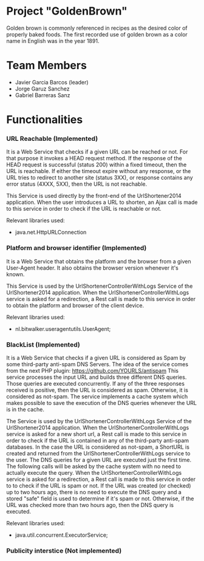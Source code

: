 

# Project "GoldenBrown"

Golden brown is commonly referenced in recipes as the desired color of properly baked foods. The first recorded use of golden brown as a color name in English was in the year 1891.

# Team Members

* Javier Garcia Barcos (leader)
* Jorge Garuz Sanchez
* Gabriel Barreras Sanz

# Functionalities
### URL Reachable (Implemented)
It is a Web Service that checks if a given URL can be reached or not. For that purpose it invokes a HEAD request method.
If the response of the HEAD request is successful (status 200) within a fixed timeout, then the URL is reachable.
If either the timeout expire without any response, or the URL tries to redirect to another site (status 3XX), 
or response contains any error status (4XXX, 5XX), then the URL is not reachable.

This Service is used directly by the front-end of the UrlShortener2014 application.
When the user introduces a URL to shorten, an Ajax call is made to this service in order to check if the URL is reachable or not.

Relevant libraries used:
* java.net.HttpURLConnection

### Platform and browser identifier (Implemented)
It is a Web Service that obtains the platform and the browser from a given User-Agent header.
It also obtains the browser version whenever it's known.

This Service is used by the UrlShortenerControllerWithLogs Service of the UrlShortener2014 application.
When the UrlShortenerControllerWithLogs service is asked for a redirection, a Rest call is made to this service in order to obtain the platform and browser of the client device.

Relevant libraries used:
* nl.bitwalker.useragentutils.UserAgent;

### BlackList (Implemented)
It is a Web Service that checks if a given URL is considered as Spam by some third-party anti-spam DNS Servers.
The idea of the service comes from the next PHP plugin: https://github.com/YOURLS/antispam
This service processes the input URL and builds three different DNS queries. Those queries are executed concurrently.
If any of the three responses received is positive, then the URL is considered as spam. Otherwise, it is considered as not-spam.
The service implements a cache system which makes possible to save the execution of the DNS queries whenever the URL is in the cache.

The Service is used by the UrlShortenerControllerWithLogs Service of the UrlShortener2014 application.
When the UrlShortenerControllerWithLogs service is asked for a new short url, a Rest call is made to this service in order to check if the URL is contained in any of the
third-party anti-spam databases. In the case the URL is considered as not-spam, a ShortURL is created and returned from the UrlShortenerControllerWithLogs service
to the user. The DNS queries for a given URL are executed just the first time. The following calls will be asked by the cache system with no need to actually execute the query. 
When the UrlShortenerControllerWithLogs service is asked for a redirection, a Rest call is made to this service in order to to check if the URL is spam or not.
If the URL was created (or checked) up to two hours ago, there is no need to execute the DNS query and a stored "safe" field is used to determine if it's spam or not.
Otherwise, if the URL was checked more than two hours ago, then the DNS query is executed.

Relevant libraries used:
* java.util.concurrent.ExecutorService;

### Publicity interstice (Not implemented)